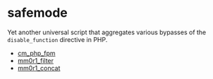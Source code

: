 # safemode
Yet another universal script that aggregates various bypasses of the `disable_function` directive in PHP.

* [cm_php_fpm](https://gist.githubusercontent.com/cr1f/6d9e1a5f6375bc664450d3ff7b5c37a7/raw/2ae6f97a303815ed4d438356fcedf4fb7278b1ff/php_fpm_poc)
* [mm0r1_filter](https://raw.githubusercontent.com/mm0r1/exploits/master/php-filter-bypass/exploit.php)
* [mm0r1_concat](https://raw.githubusercontent.com/mm0r1/exploits/master/php-concat-bypass/exploit.php)
